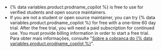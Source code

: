 - {% data variables.product.prodname_copilot %} is free to use for verified students and open source maintainers.
- If you are not a student or open source maintainer, you can try {% data variables.product.prodname_copilot %} for free with a one-time 60 day trial. After the free trial, you will need a paid subscription for continued use. You must provide billing information in order to start a free trial. Para obter mais informações, consulte "[Sobre a cobrança do {% data variables.product.prodname_copilot %}](/billing/managing-billing-for-github-copilot/about-billing-for-github-copilot)".
